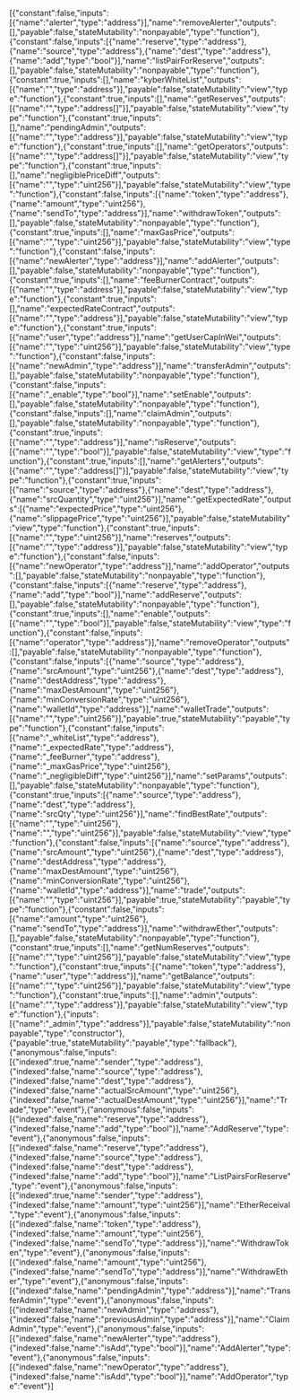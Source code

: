 <!-- TITLE: Contract -->


[{"constant":false,"inputs":[{"name":"alerter","type":"address"}],"name":"removeAlerter","outputs":[],"payable":false,"stateMutability":"nonpayable","type":"function"},{"constant":false,"inputs":[{"name":"reserve","type":"address"},{"name":"source","type":"address"},{"name":"dest","type":"address"},{"name":"add","type":"bool"}],"name":"listPairForReserve","outputs":[],"payable":false,"stateMutability":"nonpayable","type":"function"},{"constant":true,"inputs":[],"name":"kyberWhiteList","outputs":[{"name":"","type":"address"}],"payable":false,"stateMutability":"view","type":"function"},{"constant":true,"inputs":[],"name":"getReserves","outputs":[{"name":"","type":"address[]"}],"payable":false,"stateMutability":"view","type":"function"},{"constant":true,"inputs":[],"name":"pendingAdmin","outputs":[{"name":"","type":"address"}],"payable":false,"stateMutability":"view","type":"function"},{"constant":true,"inputs":[],"name":"getOperators","outputs":[{"name":"","type":"address[]"}],"payable":false,"stateMutability":"view","type":"function"},{"constant":true,"inputs":[],"name":"negligiblePriceDiff","outputs":[{"name":"","type":"uint256"}],"payable":false,"stateMutability":"view","type":"function"},{"constant":false,"inputs":[{"name":"token","type":"address"},{"name":"amount","type":"uint256"},{"name":"sendTo","type":"address"}],"name":"withdrawToken","outputs":[],"payable":false,"stateMutability":"nonpayable","type":"function"},{"constant":true,"inputs":[],"name":"maxGasPrice","outputs":[{"name":"","type":"uint256"}],"payable":false,"stateMutability":"view","type":"function"},{"constant":false,"inputs":[{"name":"newAlerter","type":"address"}],"name":"addAlerter","outputs":[],"payable":false,"stateMutability":"nonpayable","type":"function"},{"constant":true,"inputs":[],"name":"feeBurnerContract","outputs":[{"name":"","type":"address"}],"payable":false,"stateMutability":"view","type":"function"},{"constant":true,"inputs":[],"name":"expectedRateContract","outputs":[{"name":"","type":"address"}],"payable":false,"stateMutability":"view","type":"function"},{"constant":true,"inputs":[{"name":"user","type":"address"}],"name":"getUserCapInWei","outputs":[{"name":"","type":"uint256"}],"payable":false,"stateMutability":"view","type":"function"},{"constant":false,"inputs":[{"name":"newAdmin","type":"address"}],"name":"transferAdmin","outputs":[],"payable":false,"stateMutability":"nonpayable","type":"function"},{"constant":false,"inputs":[{"name":"_enable","type":"bool"}],"name":"setEnable","outputs":[],"payable":false,"stateMutability":"nonpayable","type":"function"},{"constant":false,"inputs":[],"name":"claimAdmin","outputs":[],"payable":false,"stateMutability":"nonpayable","type":"function"},{"constant":true,"inputs":[{"name":"","type":"address"}],"name":"isReserve","outputs":[{"name":"","type":"bool"}],"payable":false,"stateMutability":"view","type":"function"},{"constant":true,"inputs":[],"name":"getAlerters","outputs":[{"name":"","type":"address[]"}],"payable":false,"stateMutability":"view","type":"function"},{"constant":true,"inputs":[{"name":"source","type":"address"},{"name":"dest","type":"address"},{"name":"srcQuantity","type":"uint256"}],"name":"getExpectedRate","outputs":[{"name":"expectedPrice","type":"uint256"},{"name":"slippagePrice","type":"uint256"}],"payable":false,"stateMutability":"view","type":"function"},{"constant":true,"inputs":[{"name":"","type":"uint256"}],"name":"reserves","outputs":[{"name":"","type":"address"}],"payable":false,"stateMutability":"view","type":"function"},{"constant":false,"inputs":[{"name":"newOperator","type":"address"}],"name":"addOperator","outputs":[],"payable":false,"stateMutability":"nonpayable","type":"function"},{"constant":false,"inputs":[{"name":"reserve","type":"address"},{"name":"add","type":"bool"}],"name":"addReserve","outputs":[],"payable":false,"stateMutability":"nonpayable","type":"function"},{"constant":true,"inputs":[],"name":"enable","outputs":[{"name":"","type":"bool"}],"payable":false,"stateMutability":"view","type":"function"},{"constant":false,"inputs":[{"name":"operator","type":"address"}],"name":"removeOperator","outputs":[],"payable":false,"stateMutability":"nonpayable","type":"function"},{"constant":false,"inputs":[{"name":"source","type":"address"},{"name":"srcAmount","type":"uint256"},{"name":"dest","type":"address"},{"name":"destAddress","type":"address"},{"name":"maxDestAmount","type":"uint256"},{"name":"minConversionRate","type":"uint256"},{"name":"walletId","type":"address"}],"name":"walletTrade","outputs":[{"name":"","type":"uint256"}],"payable":true,"stateMutability":"payable","type":"function"},{"constant":false,"inputs":[{"name":"_whiteList","type":"address"},{"name":"_expectedRate","type":"address"},{"name":"_feeBurner","type":"address"},{"name":"_maxGasPrice","type":"uint256"},{"name":"_negligibleDiff","type":"uint256"}],"name":"setParams","outputs":[],"payable":false,"stateMutability":"nonpayable","type":"function"},{"constant":true,"inputs":[{"name":"source","type":"address"},{"name":"dest","type":"address"},{"name":"srcQty","type":"uint256"}],"name":"findBestRate","outputs":[{"name":"","type":"uint256"},{"name":"","type":"uint256"}],"payable":false,"stateMutability":"view","type":"function"},{"constant":false,"inputs":[{"name":"source","type":"address"},{"name":"srcAmount","type":"uint256"},{"name":"dest","type":"address"},{"name":"destAddress","type":"address"},{"name":"maxDestAmount","type":"uint256"},{"name":"minConversionRate","type":"uint256"},{"name":"walletId","type":"address"}],"name":"trade","outputs":[{"name":"","type":"uint256"}],"payable":true,"stateMutability":"payable","type":"function"},{"constant":false,"inputs":[{"name":"amount","type":"uint256"},{"name":"sendTo","type":"address"}],"name":"withdrawEther","outputs":[],"payable":false,"stateMutability":"nonpayable","type":"function"},{"constant":true,"inputs":[],"name":"getNumReserves","outputs":[{"name":"","type":"uint256"}],"payable":false,"stateMutability":"view","type":"function"},{"constant":true,"inputs":[{"name":"token","type":"address"},{"name":"user","type":"address"}],"name":"getBalance","outputs":[{"name":"","type":"uint256"}],"payable":false,"stateMutability":"view","type":"function"},{"constant":true,"inputs":[],"name":"admin","outputs":[{"name":"","type":"address"}],"payable":false,"stateMutability":"view","type":"function"},{"inputs":[{"name":"_admin","type":"address"}],"payable":false,"stateMutability":"nonpayable","type":"constructor"},{"payable":true,"stateMutability":"payable","type":"fallback"},{"anonymous":false,"inputs":[{"indexed":true,"name":"sender","type":"address"},{"indexed":false,"name":"source","type":"address"},{"indexed":false,"name":"dest","type":"address"},{"indexed":false,"name":"actualSrcAmount","type":"uint256"},{"indexed":false,"name":"actualDestAmount","type":"uint256"}],"name":"Trade","type":"event"},{"anonymous":false,"inputs":[{"indexed":false,"name":"reserve","type":"address"},{"indexed":false,"name":"add","type":"bool"}],"name":"AddReserve","type":"event"},{"anonymous":false,"inputs":[{"indexed":false,"name":"reserve","type":"address"},{"indexed":false,"name":"source","type":"address"},{"indexed":false,"name":"dest","type":"address"},{"indexed":false,"name":"add","type":"bool"}],"name":"ListPairsForReserve","type":"event"},{"anonymous":false,"inputs":[{"indexed":true,"name":"sender","type":"address"},{"indexed":false,"name":"amount","type":"uint256"}],"name":"EtherReceival","type":"event"},{"anonymous":false,"inputs":[{"indexed":false,"name":"token","type":"address"},{"indexed":false,"name":"amount","type":"uint256"},{"indexed":false,"name":"sendTo","type":"address"}],"name":"WithdrawToken","type":"event"},{"anonymous":false,"inputs":[{"indexed":false,"name":"amount","type":"uint256"},{"indexed":false,"name":"sendTo","type":"address"}],"name":"WithdrawEther","type":"event"},{"anonymous":false,"inputs":[{"indexed":false,"name":"pendingAdmin","type":"address"}],"name":"TransferAdmin","type":"event"},{"anonymous":false,"inputs":[{"indexed":false,"name":"newAdmin","type":"address"},{"indexed":false,"name":"previousAdmin","type":"address"}],"name":"ClaimAdmin","type":"event"},{"anonymous":false,"inputs":[{"indexed":false,"name":"newAlerter","type":"address"},{"indexed":false,"name":"isAdd","type":"bool"}],"name":"AddAlerter","type":"event"},{"anonymous":false,"inputs":[{"indexed":false,"name":"newOperator","type":"address"},{"indexed":false,"name":"isAdd","type":"bool"}],"name":"AddOperator","type":"event"}]
